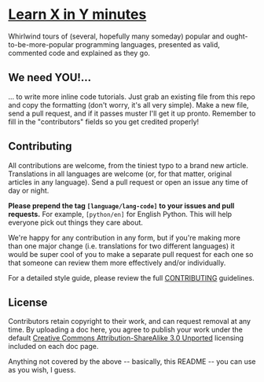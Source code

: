 # [Learn X in Y minutes][1]

Whirlwind tours of (several, hopefully many someday) popular and
ought-to-be-more-popular programming languages, presented as valid, commented
code and explained as they go.

## We need YOU!...

... to write more inline code tutorials. Just grab an existing file from this
repo and copy the formatting (don't worry, it's all very simple). Make a new
file, send a pull request, and if it passes muster I'll get it up pronto.
Remember to fill in the "contributors" fields so you get credited properly!

## Contributing

All contributions are welcome, from the tiniest typo to a brand new article.
Translations in all languages are welcome (or, for that matter, original
articles in any language). Send a pull request or open an issue any time of day
or night.

**Please prepend the tag `[language/lang-code]` to your issues and pull
requests.** For example, `[python/en]` for English Python. This will help
everyone pick out things they care about.

We're happy for any contribution in any form, but if you're making more than one
major change (i.e. translations for two different languages) it would be super
cool of you to make a separate pull request for each one so that someone can
review them more effectively and/or individually.

For a detailed style guide, please review the full [CONTRIBUTING][2] guidelines.

## License

Contributors retain copyright to their work, and can request removal at any
time. By uploading a doc here, you agree to publish your work under the default
[Creative Commons Attribution-ShareAlike 3.0 Unported][3] licensing included on
each doc page.

Anything not covered by the above -- basically, this README -- you can use as
you wish, I guess.


[1]: http://learnxinyminutes.com
[2]: /CONTRIBUTING.md
[3]: http://creativecommons.org/licenses/by-sa/3.0/deed.en_US

